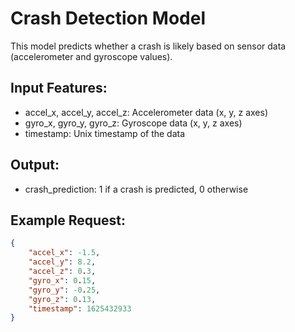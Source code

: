 # Crash Detection Model

This model predicts whether a crash is likely based on sensor data (accelerometer and gyroscope values).

## Input Features:
- accel_x, accel_y, accel_z: Accelerometer data (x, y, z axes)
- gyro_x, gyro_y, gyro_z: Gyroscope data (x, y, z axes)
- timestamp: Unix timestamp of the data

## Output:
- crash_prediction: 1 if a crash is predicted, 0 otherwise

## Example Request:
```json
{
    "accel_x": -1.5,
    "accel_y": 8.2,
    "accel_z": 0.3,
    "gyro_x": 0.15,
    "gyro_y": -0.25,
    "gyro_z": 0.13,
    "timestamp": 1625432933
}